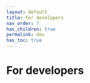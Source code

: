 ```yaml
---
layout: default
title: For developers
nav_order: 7
has_children: true
permalink: dev
has_toc: true
---
```


# For developers